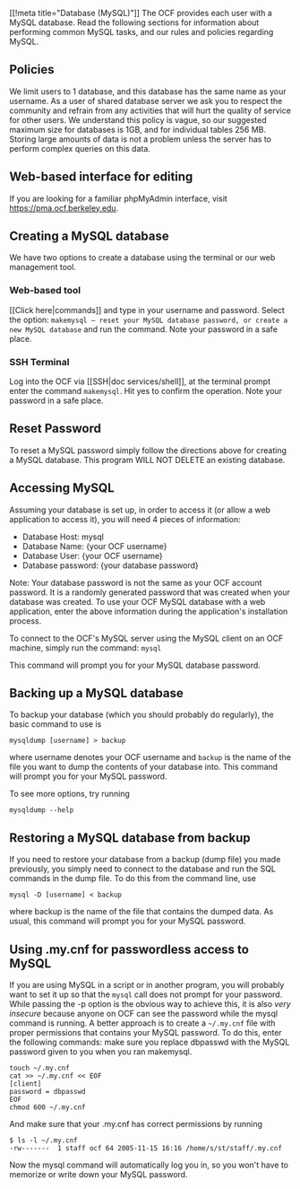 [[!meta title="Database (MySQL)"]]
The OCF provides each user with a MySQL database. Read the following sections for information about performing common MySQL tasks, and our rules and policies regarding MySQL.
## Policies
We limit users to 1 database, and this database has the same name as your username. As a user of shared database server we ask you to respect the community and refrain from any activities that will hurt the quality of service for other users. We understand this policy is vague, so our suggested maximum size for databases is 1GB, and for individual tables 256 MB. Storing large amounts of data is not a problem unless the server has to perform complex queries on this data.

## Web-based interface for editing
If you are looking for a familiar phpMyAdmin interface, visit <https://pma.ocf.berkeley.edu>.

## Creating a MySQL database
We have two options to create a database using the terminal or our web management tool.
### Web-based tool
[[Click here|commands]] and type in your username and password. Select the option: `makemysql — reset your MySQL database password, or create a new MySQL database` and run the command. Note your password in a safe place.
### SSH Terminal
Log into the OCF via [[SSH|doc services/shell]], at the terminal prompt enter the command `makemysql`. Hit yes to confirm the operation. Note your password in a safe place.

## Reset Password
To reset a MySQL password simply follow the directions above for creating a MySQL database. This program WILL NOT DELETE an existing database.

## Accessing MySQL
Assuming your database is set up, in order to access it (or allow a web application to access it), you will need 4 pieces of information:

* Database Host: mysql
* Database Name: {your OCF username}
* Database User: {your OCF username}
* Database password: {your database password}

Note: Your database password is not the same as your OCF account password. It is a randomly generated password that was created when your database was created. To use your OCF MySQL database with a web application, enter the above information during the application's installation process.

To connect to the OCF's MySQL server using the MySQL client on an OCF machine, simply run the command:
`mysql`

This command will prompt you for your MySQL database password.

## Backing up a MySQL database

To backup your database (which you should probably do regularly), the basic command to use is

    mysqldump [username] > backup

where username denotes your OCF username and `backup` is the name of the file you want to dump the contents of your database into. This command will prompt you for your MySQL password.

To see more options, try running

    mysqldump --help

## Restoring a MySQL database from backup

If you need to restore your database from a backup (dump file) you made previously, you simply need to connect to the database and run the SQL commands in the dump file. To do this from the command line, use

    mysql -D [username] < backup

where backup is the name of the file that contains the dumped data. As usual, this command will prompt you for your MySQL password.

## Using .my.cnf for passwordless access to MySQL

If you are using MySQL in a script or in another program, you will probably
want to set it up so that the `mysql` call does not prompt for your password.
While passing the -p option is the obvious way to achieve this, it is also
*very insecure* because anyone on OCF can see the password while the mysql
command is running. A better approach is to create a `~/.my.cnf` file with
proper permissions that contains your MySQL password. To do this, enter the
following commands: make sure you replace dbpasswd with the MySQL password
given to you when you ran makemysql.


    touch ~/.my.cnf
    cat >> ~/.my.cnf << EOF
    [client]
    password = dbpasswd
    EOF
    chmod 600 ~/.my.cnf

And make sure that your .my.cnf has correct permissions by running

    $ ls -l ~/.my.cnf
    -rw-------  1 staff ocf 64 2005-11-15 16:16 /home/s/st/staff/.my.cnf

Now the mysql command will automatically log you in, so you won't have to
memorize or write down your MySQL password.
